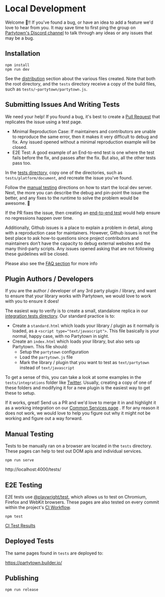 # Local Development

Welcome 🎉!! If you've found a bug, or have an idea to add a feature we'd love to hear from you. It may save time to first ping the group on [Partytown's Discord channel](https://discord.gg/aHKdpdWv7a) to talk through any ideas or any issues that may be a bug.

## Installation

```
npm install
npm run dev
```

See the [distribution](https://partytown.builder.io/distribution) section about the various files created. Note that both the root directory, and the `tests` directory receive a copy of the build files, such as `tests/~partytown/partytown.js`.

## Submitting Issues And Writing Tests

We need your help! If you found a bug, it's best to create a [Pull Request](https://docs.github.com/en/pull-requests/collaborating-with-pull-requests/proposing-changes-to-your-work-with-pull-requests/creating-a-pull-request) that replicates the issue using a test page.

- Minimal Reproduction Case: If maintainers and contributors are unable to reproduce the same error, then it makes it very difficult to debug and fix. Any issued opened without a minimal reproduction example will be closed.
- E2E Test: A good example of an End-to-end test is one where the test fails before the fix, and passes after the fix. But also, all the other tests pass too.

In the [tests directory](https://github.com/KhulnaSoft/partytown/tree/main/tests), copy one of the directories, such as `tests/platform/document`, and recreate the issue you've found.

Follow the [manual testing](#manual-testing) directions on how to start the local dev server. Next, the more you can describe the debug and pin-point the issue the better, and any fixes to the runtime to solve the problem would be awesome. 🎉

If the PR fixes the issue, then creating an [end-to-end test](#e2e-testing) would help ensure no regressions happen over time.

Additionally, Github issues is a place to explain a problem in detail, along with a reproduction case for maintainers. However, Github issues is not the best place to ask how-to questions since project contributors and maintainers don’t have the capacity to debug external websites and the many third-party scripts. Any issues opened asking that are not following these guidelines will be closed.

Please also see the [FAQ section](https://partytown.builder.io/faq) for more info

## Plugin Authors / Developers

If you are the author / developer of any 3rd party plugin / library, and want to ensure that your library works with Partytown, we would love to work with you to ensure it does!

The easiest way to verify is to create a small, standalone replica in our [integration tests directory](https://github.com/KhulnaSoft/partytown/tree/main/tests/integrations). Our standard practice is to:

- Create a `standard.html` which loads your library / plugin as it normally is loaded, as a `<script type="text/javascript">`. This file basically is your normal, happy case, with no Partytown in sight.
- Create an `index.html` which loads your library, but also sets up Partytown. This file should:
  - Setup the `partytown` configuration
  - Load the `partytown.js` file
  - Mark the library / plugin that you want to test as `text/partytown` instead of `text/javascript`

To get a sense of this, you can take a look at some examples in the `tests/integrations` folder like [Twitter](https://github.com/KhulnaSoft/partytown/tree/main/tests/integrations/twitter/index.html). Usually, creating a copy of one of these folders and modifying it for a new plugin is the easiest way to get these to setup.

If it works, great! Send us a PR and we'd love to merge it in and highlight it as a working integration on our [Common Services page](https://partytown.builder.io/common-services) . If for any reason it does not work, we would love to help you figure out why it might not be working and figure out a way forward.

## Manual Testing

Tests to be manually ran on a browser are located in the `tests` directory. These pages can help to test out DOM apis and individual services.

```
npm run serve
```

http://localhost:4000/tests/

## E2E Testing

E2E tests use [@playwright/test](https://playwright.dev/docs/intro#writing-assertions), which allows us to test on Chromium, Firefox and WebKit browsers. These pages are also tested on every commit within the project's [CI Workflow](https://github.com/KhulnaSoft/partytown/actions/workflows/ci.yml).

```
npm test
```

[CI Test Results](https://github.com/KhulnaSoft/partytown/actions/workflows/ci.yml)

## Deployed Tests

The same pages found in `tests` are deployed to:

https://partytown.builder.io/

## Publishing

```
npm run release
```
